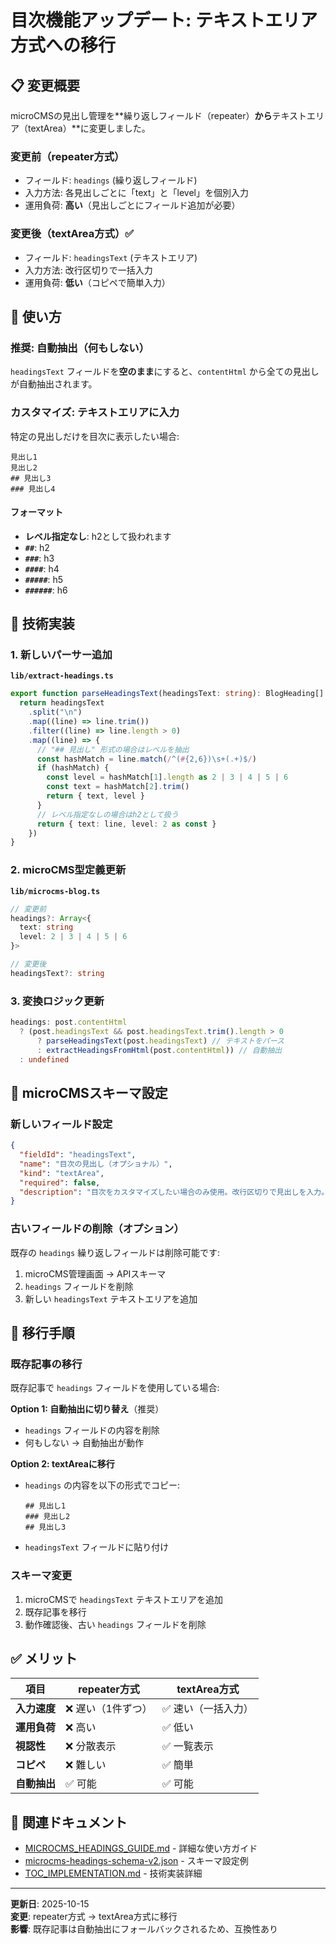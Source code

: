 # 目次機能アップデート: テキストエリア方式への移行

## 📋 変更概要

microCMSの見出し管理を**繰り返しフィールド（repeater）**から**テキストエリア（textArea）**に変更しました。

### 変更前（repeater方式）

- フィールド: `headings` (繰り返しフィールド)
- 入力方法: 各見出しごとに「text」と「level」を個別入力
- 運用負荷: **高い**（見出しごとにフィールド追加が必要）

### 変更後（textArea方式）✅

- フィールド: `headingsText` (テキストエリア)
- 入力方法: 改行区切りで一括入力
- 運用負荷: **低い**（コピペで簡単入力）

## 🎯 使い方

### 推奨: 自動抽出（何もしない）

`headingsText` フィールドを**空のまま**にすると、`contentHtml` から全ての見出しが自動抽出されます。

### カスタマイズ: テキストエリアに入力

特定の見出しだけを目次に表示したい場合:

```
見出し1
見出し2
## 見出し3
### 見出し4
```

#### フォーマット

- **レベル指定なし**: h2として扱われます
- **`##`**: h2
- **`###`**: h3
- **`####`**: h4
- **`#####`**: h5
- **`######`**: h6

## 🔧 技術実装

### 1. 新しいパーサー追加

**`lib/extract-headings.ts`**

```typescript
export function parseHeadingsText(headingsText: string): BlogHeading[] {
  return headingsText
    .split("\n")
    .map((line) => line.trim())
    .filter((line) => line.length > 0)
    .map((line) => {
      // "## 見出し" 形式の場合はレベルを抽出
      const hashMatch = line.match(/^(#{2,6})\s+(.+)$/)
      if (hashMatch) {
        const level = hashMatch[1].length as 2 | 3 | 4 | 5 | 6
        const text = hashMatch[2].trim()
        return { text, level }
      }
      // レベル指定なしの場合はh2として扱う
      return { text: line, level: 2 as const }
    })
}
```

### 2. microCMS型定義更新

**`lib/microcms-blog.ts`**

```typescript
// 変更前
headings?: Array<{
  text: string
  level: 2 | 3 | 4 | 5 | 6
}>

// 変更後
headingsText?: string
```

### 3. 変換ロジック更新

```typescript
headings: post.contentHtml 
  ? (post.headingsText && post.headingsText.trim().length > 0
      ? parseHeadingsText(post.headingsText) // テキストをパース
      : extractHeadingsFromHtml(post.contentHtml)) // 自動抽出
  : undefined
```

## 📝 microCMSスキーマ設定

### 新しいフィールド設定

```json
{
  "fieldId": "headingsText",
  "name": "目次の見出し（オプショナル）",
  "kind": "textArea",
  "required": false,
  "description": "目次をカスタマイズしたい場合のみ使用。改行区切りで見出しを入力。空の場合はcontentHtmlから自動抽出されます。"
}
```

### 古いフィールドの削除（オプション）

既存の `headings` 繰り返しフィールドは削除可能です:

1. microCMS管理画面 → APIスキーマ
2. `headings` フィールドを削除
3. 新しい `headingsText` テキストエリアを追加

## 🚀 移行手順

### 既存記事の移行

既存記事で `headings` フィールドを使用している場合:

**Option 1: 自動抽出に切り替え**（推奨）
- `headings` フィールドの内容を削除
- 何もしない → 自動抽出が動作

**Option 2: textAreaに移行**
- `headings` の内容を以下の形式でコピー:
  ```
  ## 見出し1
  ### 見出し2
  ## 見出し3
  ```
- `headingsText` フィールドに貼り付け

### スキーマ変更

1. microCMSで `headingsText` テキストエリアを追加
2. 既存記事を移行
3. 動作確認後、古い `headings` フィールドを削除

## ✅ メリット

| 項目 | repeater方式 | textArea方式 |
|------|-------------|-------------|
| **入力速度** | ❌ 遅い（1件ずつ） | ✅ 速い（一括入力） |
| **運用負荷** | ❌ 高い | ✅ 低い |
| **視認性** | ❌ 分散表示 | ✅ 一覧表示 |
| **コピペ** | ❌ 難しい | ✅ 簡単 |
| **自動抽出** | ✅ 可能 | ✅ 可能 |

## 📖 関連ドキュメント

- [MICROCMS_HEADINGS_GUIDE.md](./MICROCMS_HEADINGS_GUIDE.md) - 詳細な使い方ガイド
- [microcms-headings-schema-v2.json](./microcms-headings-schema-v2.json) - スキーマ設定例
- [TOC_IMPLEMENTATION.md](./TOC_IMPLEMENTATION.md) - 技術実装詳細

---

**更新日**: 2025-10-15  
**変更**: repeater方式 → textArea方式に移行  
**影響**: 既存記事は自動抽出にフォールバックされるため、互換性あり
